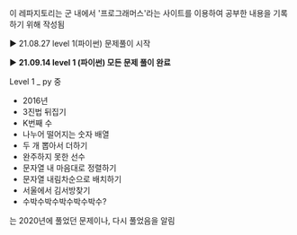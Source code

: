 이 레파지토리는 군 내에서 '프로그래머스'라는 사이트를 이용하여 공부한 내용을 기록하기 위해 작성됨

▶ 21.08.27 level 1(파이썬) 문제풀이 시작

▶ **21.09.14 level 1 (파이썬) 모든 문제 풀이 완료**

Level 1 _ py 중
- 2016년
- 3진법 뒤집기
- K번째 수
- 나누어 떨어지는 숫자 배열
- 두 개 뽑아서 더하기
- 완주하지 못한 선수
- 문자열 내 마음대로 정렬하기
- 문자열 내림차순으로 배치하기
- 서울에서 김서방찾기
- 수박수박수박수박수박수?

는 2020년에 풀었던 문제이나, 다시 풀었음을 알림

